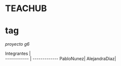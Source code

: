 # TEACHUB <h1> tag
*proyecto g6*


 Integrantes |  	
------------ | -------------
PabloNunez| 
AlejandraDiaz| 